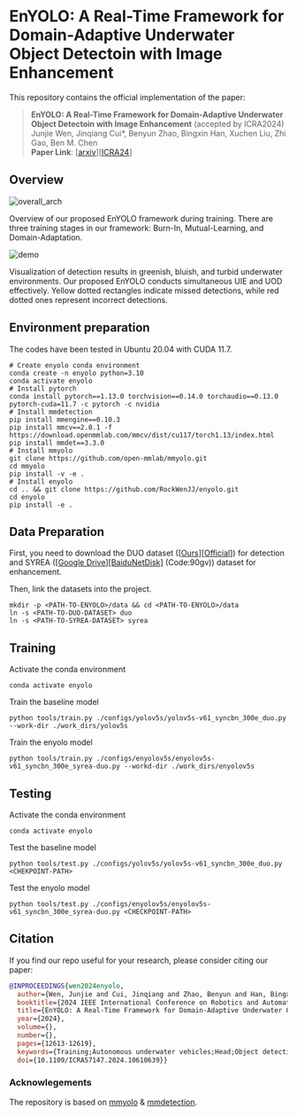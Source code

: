 # EnYOLO: A Real-Time Framework for Domain-Adaptive Underwater Object Detectoin with Image Enhancement

This repository contains the official implementation of the paper:

> **EnYOLO: A Real-Time Framework for Domain-Adaptive Underwater Object Detectoin with Image Enhancement** (accepted by ICRA2024)<br>
> Junjie Wen, Jinqiang Cui*, Benyun Zhao, Bingxin Han, Xuchen Liu, Zhi Gao, Ben M. Chen <br>
> **Paper Link**: [[arxiv](https://arxiv.org/pdf/2403.19079)][[ICRA24](https://ieeexplore.ieee.org/document/10610639)]


## Overview
![overall_arch](./figs/fig-overall_arch.png)

Overview of our proposed EnYOLO framework during training. There are three training stages in our framework: Burn-In, Mutual-Learning, and Domain-Adaptation.

![demo](./figs/fig-demo.png)

Visualization of detection results in greenish, bluish, and turbid underwater environments. Our proposed EnYOLO conducts simultaneous UIE and UOD effectively. Yellow dotted rectangles indicate missed detections, while red dotted ones represent incorrect detections.

## Environment preparation
The codes have been tested in Ubuntu 20.04 with CUDA 11.7.
```shell
# Create enyolo conda environment
conda create -n enyolo python=3.10
conda activate enyolo
# Install pytorch
conda install pytorch==1.13.0 torchvision==0.14.0 torchaudio==0.13.0 pytorch-cuda=11.7 -c pytorch -c nvidia
# Install mmdetection
pip install mmengine==0.10.3
pip install mmcv==2.0.1 -f https://download.openmmlab.com/mmcv/dist/cu117/torch1.13/index.html
pip install mmdet==3.3.0
# Install mmyolo
git clone https://github.com/open-mmlab/mmyolo.git
cd mmyolo
pip install -v -e .
# Install enyolo
cd .. && git clone https://github.com/RockWenJJ/enyolo.git
cd enyolo
pip install -e .
```


## Data Preparation
First, you need to download the DUO dataset ([[Ours](https://drive.google.com/file/d/1-M35HsGOcTwR7m1Hxel-NEU7s1zvGrFL/view?usp=drive_link)][[Official](https://github.com/chongweiliu/DUO)]) for detection and SYREA ([[Google Drive](https://drive.google.com/file/d/1oiuuOpZuvqmRmOAI8JqRkRGhY-56gCrv/view?usp=sharing)][[BaiduNetDisk]](https://pan.baidu.com/s/1iVAR_hSVmLMyrWcjm4HbbA) (Code:90gv)) dataset for enhancement.

Then, link the datasets into the project.
```shell
mkdir -p <PATH-TO-ENYOLO>/data && cd <PATH-TO-ENYOLO>/data
ln -s <PATH-TO-DUO-DATASET> duo
ln -s <PATH-TO-SYREA-DATASET> syrea
```

## Training
Activate the conda environment
```shell
conda activate enyolo
```
Train the baseline model
```shell
python tools/train.py ./configs/yolov5s/yolov5s-v61_syncbn_300e_duo.py --work-dir ./work_dirs/yolov5s
```
Train the enyolo model
```shell
python tools/train.py ./configs/enyolov5s/enyolov5s-v61_syncbn_300e_syrea-duo.py --workd-dir ./work_dirs/enyolov5s
```

## Testing
Activate the conda environment
```shell
conda activate enyolo
```
Test the baseline model
```shell
python tools/test.py ./configs/yolov5s/yolov5s-v61_syncbn_300e_duo.py <CHEKPOINT-PATH>
```

Test the enyolo model
```shell
python tools/test.py ./configs/enyolov5s/enyolov5s-v61_syncbn_300e_syrea-duo.py <CHECKPOINT-PATH>
```


## Citation
If you find our repo useful for your research, please consider citing our paper:

```bibtex
@INPROCEEDINGS{wen2024enyolo,
  author={Wen, Junjie and Cui, Jinqiang and Zhao, Benyun and Han, Bingxin and Liu, Xuchen and Gao, Zhi and Chen, Ben M.},
  booktitle={2024 IEEE International Conference on Robotics and Automation (ICRA)}, 
  title={EnYOLO: A Real-Time Framework for Domain-Adaptive Underwater Object Detection with Image Enhancement}, 
  year={2024},
  volume={},
  number={},
  pages={12613-12619},
  keywords={Training;Autonomous underwater vehicles;Head;Object detection;Detectors;Real-time systems;Task analysis},
  doi={10.1109/ICRA57147.2024.10610639}}
```

### Acknowlegements
The repository is based on [mmyolo](https://github.com/open-mmlab/mmyolo.git) & [mmdetection](https://github.com/open-mmlab/mmyolo.git).
